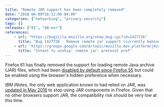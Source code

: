 ```yaml
---
title: "Remote JAR support has been completely removed"
date: "2018-04-09T16:12:00-04:00"
categories: ["networking", "privacy-security"]
tags: []
releases: ["61", "68-esr"]
references:
    - url: "https://bugzilla.mozilla.org/show_bug.cgi?id=1427726"
      title: "Bug 1427726 - Remove remote jar support (currently behind a disabled about:config pref)"
    - url: "https://groups.google.com/d/topic/mozilla.dev.platform/j4z4-iV5IwI/discussion"
      title: "Intent to unship: remote jar: protocol pref"
---
```

Firefox 61 has finally removed the support for loading remote Java archive (JAR) files, which had been [disabled by default since Firefox 55](https://www.fxsitecompat.dev/en-CA/docs/2017/remote-jar-support-has-been-disabled-again/) but could be enabled using the browser's hidden preference when necessary.

*IBM iNotes*, the only web application known to had relied on JAR, was [updated in May 2016](https://www-10.lotus.com/ldd/fixlist.nsf/8d1c0550e6242b69852570c900549a74/e413ea1ca447b3bf85257f77006b7f60) to stop using JAR components in Firefox. Given that no other browsers support JAR, the compatibility risk should be very low at this time.
